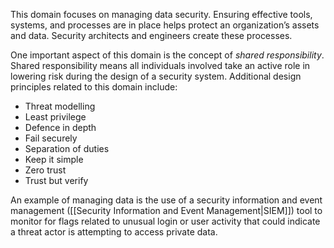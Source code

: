 
This domain focuses on managing data security. Ensuring effective tools, systems, and processes are in place helps protect an organization’s assets and data. Security architects and engineers create these processes.

One important aspect of this domain is the concept of *shared responsibility*. Shared responsibility means all individuals involved take an active role in lowering risk during the design of a security system. Additional design principles related to this domain include:

- Threat modelling
- Least privilege
- Defence in depth
- Fail securely
- Separation of duties
- Keep it simple
- Zero trust
- Trust but verify

An example of managing data is the use of a security information and event management ([[Security Information and Event Management|SIEM]]) tool to monitor for flags related to unusual login or user activity that could indicate a threat actor is attempting to access private data.